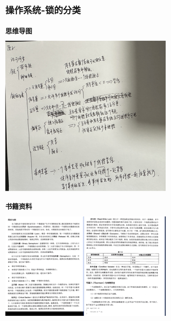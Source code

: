 # 操作系统-锁的分类

## 思维导图

![IMG_2281](操作系统-锁的分类.assets/IMG_2281.jpg) 

## 书籍资料

![image-20240226105057785](操作系统-锁的分类.assets/image-20240226105057785.png) 